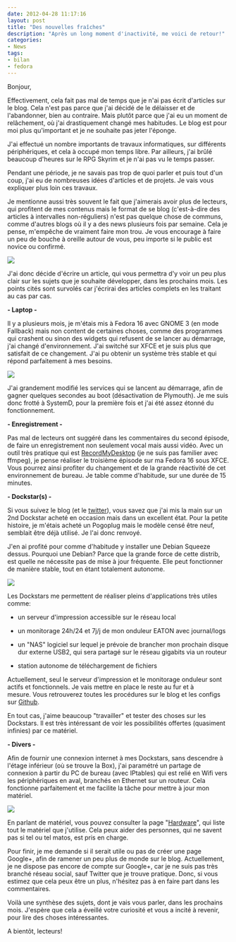 ```yaml
---
date: 2012-04-28 11:17:16
layout: post
title: "Des nouvelles fraîches"
description: "Après un long moment d'inactivité, me voici de retour!"
categories:
- News
tags:
- bilan
- fedora
---
```


Bonjour,

Effectivement, cela fait pas mal de temps que je n'ai pas écrit d'articles sur le blog. Cela n'est pas parce que j'ai décidé de le délaisser et de l'abandonner, bien au contraire. Mais plutôt parce que j'ai eu un moment de relâchement, où j'ai drastiquement changé mes habitudes. Le blog est pour moi plus qu'important et je ne souhaite pas jeter l'éponge.

<!-- more -->

J'ai effectué un nombre importants de travaux informatiques, sur différents périphériques, et cela à occupé mon temps libre. Par ailleurs, j'ai brûlé beaucoup d'heures sur le RPG Skyrim et je n'ai pas vu le temps passer.

Pendant une période, je ne savais pas trop de quoi parler et puis tout d'un coup, j'ai eu de nombreuses idées d'articles et de projets. Je vais vous expliquer plus loin ces travaux.

Je mentionne aussi très souvent le fait que j'aimerais avoir plus de lecteurs, qui profitent de mes contenus mais le format de se blog (c'est-à-dire des articles à intervalles non-réguliers) n'est pas quelque chose de communs, comme d'autres blogs où il y a des news plusieurs fois par semaine. Cela je pense, m'empêche de vraiment faire mon trou. Je vous encourage à faire un peu de bouche à oreille autour de vous, peu importe si le public est novice ou confirmé.

<img class="imgcenter" src="http://linuxien.legtux.org/uploads/images/2012/04/twitter.png">

J'ai donc décide d'écrire un article, qui vous permettra d'y voir un peu plus clair sur les sujets que je souhaite développer, dans les prochains mois. Les points cités sont survolés car j'écrirai des articles complets en les traitant au cas par cas.

**- Laptop -**

Il y a plusieurs mois, je m'étais mis à Fedora 16 avec GNOME 3 (en mode Fallback) mais non content de certaines choses, comme des programmes qui crashent ou sinon des widgets qui refusent de se lancer au démarrage, j'ai changé d'environnement. J'ai switché sur XFCE et je suis plus que satisfait de ce changement. J'ai pu obtenir un système très stable et qui répond parfaitement à mes besoins.

<img class="imgcenter" src="http://linuxien.legtux.org/uploads/images/2012/04/Capture.png">

J'ai grandement modifié les services qui se lancent au démarrage, afin de gagner quelques secondes au boot (désactivation de Plymouth). Je me suis donc frotté à SystemD, pour la première fois et j'ai été assez étonné du fonctionnement.

**- Enregistrement -**

Pas mal de lecteurs ont suggéré dans les commentaires du second épisode, de faire un enregistrement non seulement vocal mais aussi vidéo. Avec un outil très pratique qui est [RecordMyDesktop](http://recordmydesktop.sourceforge.net/about.php) (je ne suis pas familier avec ffmpeg), je pense réaliser le troisième épisode sur ma Fedora 16 sous XFCE. Vous pourrez ainsi profiter du changement et de la grande réactivité de cet environnement de bureau. Je table comme d'habitude, sur une durée de 15 minutes.

**- Dockstar(s) -**

Si vous suivez le blog (et le [twitter](https://twitter.com/#!/tetedulinuxien/)), vous savez que j'ai mis la main sur un 2nd Dockstar acheté en occasion mais dans un excellent état. Pour la petite histoire, je m'étais acheté un Pogoplug mais le modèle censé être neuf, semblait être déjà utilisé. Je l'ai donc renvoyé.

J'en ai profité pour comme d'habitude y installer une Debian Squeeze dessus. Pourquoi une Debian? Parce que la grande force de cette distrib, est quelle ne nécessite pas de mise à jour fréquente. Elle peut fonctionner de manière stable, tout en étant totalement autonome.

<img class="imgcenter" src="http://linuxien.legtux.org/uploads/images/2012/04/dockstar.png">

Les Dockstars me permettent de réaliser pleins d'applications très utiles comme:

  * un serveur d'impression accessible sur le réseau local

  * un monitorage 24h/24 et 7j/j de mon onduleur EATON avec journal/logs

  * un "NAS" logiciel sur lequel je prévoie de brancher mon prochain disque dur externe USB2, qui sera partagé sur le réseau gigabits via un routeur

  * station autonome de téléchargement de fichiers

Actuellement, seul le serveur d'impression et le monitorage onduleur sont actifs et fonctionnels. Je vais mettre en place le reste au fur et à mesure. Vous retrouverez toutes les procédures sur le blog et les configs sur [Github](https://github.com/Ypnose/Dockstar).

En tout cas, j'aime beaucoup "travailler" et tester des choses sur les Dockstars. Il est très intéressant de voir les possibilités offertes (quasiment infinies) par ce matériel.

**- Divers -**

Afin de fournir une connexion internet à mes Dockstars, sans descendre à l'étage inférieur (où se trouve la Box), j'ai paramétré un partage de connexion à partir du PC de bureau (avec IPtables) qui est relié en Wifi vers les périphériques en aval, branchés en Ethernet sur un routeur. Cela fonctionne parfaitement et me facilite la tâche pour mettre à jour mon matériel.

<img class="imgcenter" src="http://linuxien.legtux.org/uploads/images/2012/04/dir100.jpg">

En parlant de matériel, vous pouvez consulter la page "[Hardware](http://tetedulinuxien.fr/hardware/)", qui liste tout le matériel que j'utilise. Cela peux aider des personnes, qui ne savent pas si tel ou tel matos, est pris en charge.

Pour finir, je me demande si il serait utile ou pas de créer une page Google+, afin de ramener un peu plus de monde sur le blog. Actuellement, je ne dispose pas encore de compte sur Google+, car je ne suis pas très branché réseau social, sauf Twitter que je trouve pratique. Donc, si vous estimez que cela peux être un plus, n'hésitez pas à en faire part dans les commentaires.

Voilà une synthèse des sujets, dont je vais vous parler, dans les prochains mois. J'espère que cela a éveillé votre curiosité et vous a incité à revenir, pour lire des choses intéressantes.

A bientôt, lecteurs!
